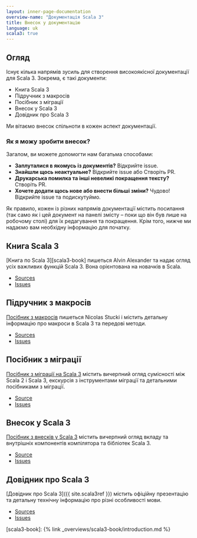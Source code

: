 ```yaml
---
layout: inner-page-documentation
overview-name: "Документація Scala 3"
title: Внесок у документацію
language: uk
scala3: true
---
```


## Огляд
Існує кілька напрямів зусиль для створення високоякісної документації для Scala 3.
Зокрема, є такі документи:

- Книга Scala 3
- Підручник з макросів
- Посібник з міграції
- Внесок у Scala 3
- Довідник про Scala 3

Ми вітаємо внесок спільноти в кожен аспект документації.


### Як я можу зробити внесок?
Загалом, ви можете допомогти нам багатьма способами:

- **Заплуталися в якомусь із документів?** Відкрийте issue.
- **Знайшли щось неактуальне?** Відкрийте issue або Створіть PR.
- **Друкарська помилка та інші невеликі покращення тексту?** Створіть PR.
- **Хочете додати щось нове або внести більші зміни?** Чудово! Відкрийте issue та подискутуймо.

Як правило, кожен із різних напрямів документації містить посилання (так само як і цей документ на панелі змісту – поки що він був лише на робочому столі) для їх редагування та покращення.
Крім того, нижче ми надаємо вам необхідну інформацію для початку.

## Книга Scala 3
[Книга по Scala 3][scala3-book] пишеться Alvin Alexander та надає огляд усіх важливих функцій Scala 3. Вона орієнтована на новачків в Scala.

- [Sources](https://github.com/scala/docs.scala-lang/tree/main/_overviews/scala3-book)
- [Issues](https://github.com/scala/docs.scala-lang/issues)

## Підручник з макросів
[Посібник з макросів](/scala3/guides/macros) пишеться Nicolas Stucki і містить детальну інформацію про макроси в Scala 3 та передові методи.

- [Sources](https://github.com/scala/docs.scala-lang/tree/main/_overviews/scala3-macros)
- [Issues](https://github.com/scala/docs.scala-lang/issues)

## Посібник з міграції
[Посібник з міграції на Scala 3](/uk/scala3/guides/migration/compatibility-intro.html)
містить вичерпний огляд сумісності між Scala 2 і Scala 3,
екскурсія з інструментами міграції та детальними посібниками з міграції.

- [Source](https://github.com/scala/docs.scala-lang/tree/main/_overviews/scala3-migration)
- [Issues](https://github.com/scala/docs.scala-lang/issues)

## Внесок у Scala 3
[Посібник з внесків у Scala 3](/uk/scala3/guides/contribution/contribution-intro.html)
містить вичерпний огляд вкладу та внутрішніх компонентів компілятора та бібліотек Scala 3.

- [Source](https://github.com/scala/docs.scala-lang/tree/main/_overviews/scala3-contribution)
- [Issues](https://github.com/scala/docs.scala-lang/issues)

## Довідник про Scala 3
[Довідник про Scala 3]({{ site.scala3ref }}) містить офіційну презентацію та детальну технічну інформацію про різні особливості мови.

- [Sources](https://github.com/lampepfl/dotty/tree/main/docs/_docs)
- [Issues](https://github.com/lampepfl/dotty/issues)


[scala3-book]: {% link _overviews/scala3-book/introduction.md %}
